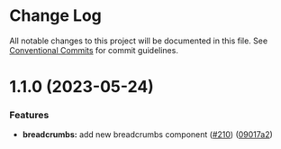 # Change Log

All notable changes to this project will be documented in this file.
See [Conventional Commits](https://conventionalcommits.org) for commit guidelines.

# 1.1.0 (2023-05-24)


### Features

* **breadcrumbs:** add new breadcrumbs component ([#210](https://github.com/hey-car/heycar-uikit/issues/210)) ([09017a2](https://github.com/hey-car/heycar-uikit/commit/09017a232afd5f3b0a7375b795c7ecc8b81e6e54))
